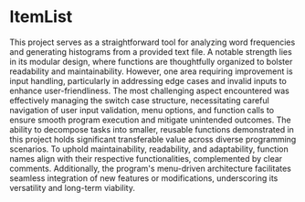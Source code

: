 # ItemList

This project serves as a straightforward tool for analyzing word frequencies and generating histograms from a provided text file. A notable strength lies in its modular design, where functions are thoughtfully organized to bolster readability and maintainability. However, one area requiring improvement is input handling, particularly in addressing edge cases and invalid inputs to enhance user-friendliness. The most challenging aspect encountered was effectively managing the switch case structure, necessitating careful navigation of user input validation, menu options, and function calls to ensure smooth program execution and mitigate unintended outcomes. The ability to decompose tasks into smaller, reusable functions demonstrated in this project holds significant transferable value across diverse programming scenarios. To uphold maintainability, readability, and adaptability, function names align with their respective functionalities, complemented by clear comments. Additionally, the program's menu-driven architecture facilitates seamless integration of new features or modifications, underscoring its versatility and long-term viability.
